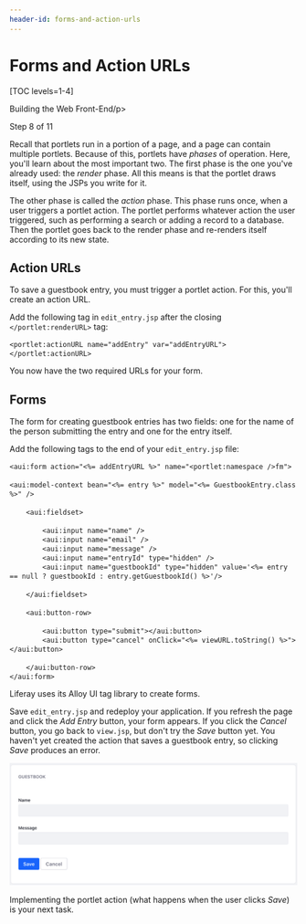 ```yaml
---
header-id: forms-and-action-urls
---
```


# Forms and Action URLs

[TOC levels=1-4]

<div class="learn-path-step row">
    <p id="stepTitle">Building the Web Front-End/p><p>Step 8 of 11</p>
</div>

Recall that portlets run in a portion of a page, and a page can contain multiple 
portlets. Because of this, portlets have *phases* of operation. Here, you'll 
learn about the most important two. The first phase is the one you've already 
used: the *render* phase. All this means is that the portlet draws itself, using 
the JSPs you write for it. 

The other phase is called the *action* phase. This phase runs once, when a user
triggers a portlet action. The portlet performs whatever action the user
triggered, such as performing a search or adding a record to a database. Then
the portlet goes back to the render phase and re-renders itself according to its
new state.

## Action URLs

To save a guestbook entry, you must trigger a portlet action. For this, you'll
create an action URL.

Add the following tag in `edit_entry.jsp` after the closing 
`</portlet:renderURL>` tag: 

```markup
<portlet:actionURL name="addEntry" var="addEntryURL"></portlet:actionURL>
```

You now have the two required URLs for your form. 

## Forms

The form for creating guestbook entries has two fields: one for the name of the
person submitting the entry and one for the entry itself. 

Add the following tags to the end of your `edit_entry.jsp` file: 

```markup
<aui:form action="<%= addEntryURL %>" name="<portlet:namespace />fm">

<aui:model-context bean="<%= entry %>" model="<%= GuestbookEntry.class %>" />

	<aui:fieldset>

		<aui:input name="name" />
		<aui:input name="email" />
		<aui:input name="message" />
		<aui:input name="entryId" type="hidden" />
		<aui:input name="guestbookId" type="hidden" value='<%= entry == null ? guestbookId : entry.getGuestbookId() %>'/>

	</aui:fieldset>

	<aui:button-row>

		<aui:button type="submit"></aui:button>
		<aui:button type="cancel" onClick="<%= viewURL.toString() %>"></aui:button>

	</aui:button-row>
</aui:form>
```

Liferay uses its Alloy UI tag library to create forms. 

Save `edit_entry.jsp` and redeploy your application. If you refresh the page and
click the *Add Entry* button, your form appears. If you click the *Cancel*
button, you go back to `view.jsp`, but don't try the *Save* button yet. You
haven't yet created the action that saves a guestbook entry, so clicking *Save*
produces an error.

![Figure 1: This is the Guestbook application's form for adding entries.](../../../images/first-guestbook-portlet-edit-entry.png)

Implementing the portlet action (what happens when the user clicks *Save*) is
your next task. 
